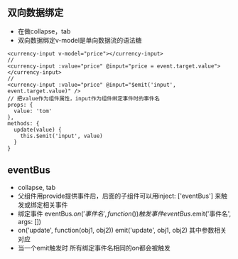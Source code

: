 ## 双向数据绑定
- 在做collapse，tab
- 双向数据绑定v-model是单向数据流的语法糖
```
<currency-input v-model="price"></currency-input>
// 
<currency-input :value="price" @input="price = event.target.value"></currency-input>
//
<currency-input :value="price" @input="$emit('input', event.target.value)" />
// 把value作为组件属性，input作为组件绑定事件时的事件名
props: {
  value: 'tom'
},
methods: {
  update(value) {
    this.$emit('input', value)
  }
}
```

## eventBus
- collapse, tab
- 父组件用provide提供事件后，后面的子组件可以用inject: ['eventBus'] 来触发或绑定相关事件
- 绑定事件 eventBus.$on('事件名', function()) 触发事件eventBus.$emit('事件名', args: [])
- on('update', function(obj1, obj2)) emit('update', obj1, obj2) 其中参数相关对应
- 当一个emit触发时 所有绑定事件名相同的on都会被触发